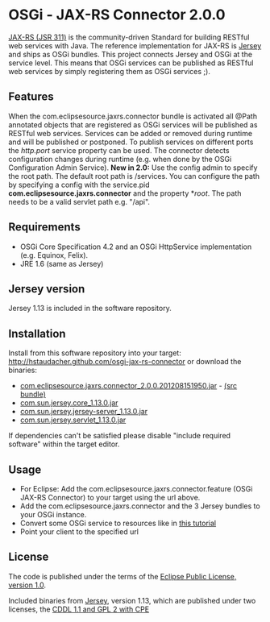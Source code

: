 OSGi - JAX-RS Connector 2.0.0
=============================

[JAX-RS (JSR 311)](http://jsr311.java.net/) is the community-driven Standard for 
building RESTful web services with Java. The reference implementation for JAX-RS is 
[Jersey](http://jersey.java.net/) and ships as OSGi bundles. This project connects 
Jersey and OSGi at the service level. This means that OSGi services can be published as 
RESTful web services by simply registering them as OSGi services ;).

Features
--------

When the com.eclipsesource.jaxrs.connector bundle is activated all @Path annotated
objects that are registered as OSGi services will be published as RESTful web services.
Services can be added or removed during runtime and will be published or postponed.
To publish services on different ports the *http.port* service property can be used.
The connector detects configuration changes during runtime (e.g. when done by the 
OSGi Configuration Admin Service). 
**New in 2.0:** Use the config admin to specify the root path. The default root path is /services. You can configure the path by 
specifying a config with the service.pid **com.eclipsesource.jaxrs.connector** and the property **root*. The path needs to be a valid servlet path e.g. "/api".

Requirements
------------

* OSGi Core Specification 4.2 and an OSGi HttpService implementation (e.g. Equinox, Felix).
* JRE 1.6 (same as Jersey)

Jersey version
--------------

Jersey 1.13 is included in the software repository.

Installation
------------

Install from this software repository into your target: http://hstaudacher.github.com/osgi-jax-rs-connector 
or download the binaries:

* [com.eclipsesource.jaxrs.connector_2.0.0.201208151950.jar](http://hstaudacher.github.com/osgi-jax-rs-connector/plugins/com.eclipsesource.jaxrs.connector_2.0.0.201208151950.jar) - [(src bundle)](http://hstaudacher.github.com/osgi-jax-rs-connector/plugins/com.eclipsesource.jaxrs.connector.source_2.0.0.201208151950.jar)
* [com.sun.jersey.core_1.13.0.jar](http://hstaudacher.github.com/osgi-jax-rs-connector/plugins/com.sun.jersey.core_1.13.0.jar)  
* [com.sun.jersey.jersey-server_1.13.0.jar](http://hstaudacher.github.com/osgi-jax-rs-connector/plugins/com.sun.jersey.jersey-server_1.13.0.jar)
* [com.sun.jersey.servlet_1.13.0.jar](http://hstaudacher.github.com/osgi-jax-rs-connector/plugins/com.sun.jersey.servlet_1.13.0.jar)  

If dependencies can't be satisfied please disable "include required software" within the target editor.

Usage
-----

* For Eclipse: Add the com.eclipsesource.jaxrs.connector.feature (OSGi JAX-RS Connector) to your target using the url above.
* Add the com.eclipsesource.jaxrs.connector and the 3 Jersey bundles to your OSGi instance.
* Convert some OSGi service to resources like in [this tutorial](http://jersey.java.net/nonav/documentation/latest/getting-started.html#d4e45)
* Point your client to the specified url

License
-------

The code is published under the terms of the [Eclipse Public License, version 1.0](http://www.eclipse.org/legal/epl-v10.html).

Included binaries from [Jersey](http://jersey.java.net/), version 1.13, which are published under two licenses, the [CDDL 1.1 and GPL 2 with CPE](http://glassfish.java.net/public/CDDL+GPL_1_1.html)
